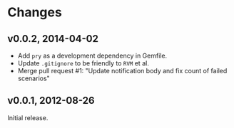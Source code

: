 # Changes

## v0.0.2, 2014-04-02

* Add `pry` as a development dependency in Gemfile.
* Update `.gitignore` to be friendly to `RVM` et al.
* Merge pull request #1: "Update notification body and fix count of failed scenarios"

## v0.0.1, 2012-08-26

Initial release.
